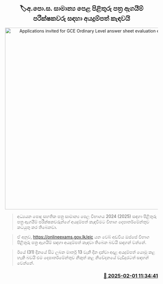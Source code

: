 <p align='center'><b><h2 align='center' title='Applications invited for GCE Ordinary Level answer sheet evaluation examiners'>🏷අ.පො.ස. සාමාන්‍ය පෙළ පිළිතුරු පත්‍ර ඇගයීම් පරීක්ෂකවරු සඳහා අයදුම්පත් කැඳවයි</h2></b></p>
<p align='center'><img src='https://helakuru.sgp1.cdn.digitaloceanspaces.com/esana/images/lib/exam-new-1[1].jpg' width='600' alt='Applications invited for GCE Ordinary Level answer sheet evaluation examiners'></p>

> අධ්‍යයන පොදු සහතික පත්‍ර සාමාන්‍ය පෙල විභාගය 2024 (2025) සඳහා පිළිතුරු පත්‍ර ඇගයීම් පරීක්ෂකවරුන්ගේ අයදුම්පත් කැඳවීමට විභාග දෙපාර්තමේන්තුව කටයුතු කර තිබෙනවා.

> ඒ අනුව, <a href='https://onlineexams.gov.lk/eic'>https://onlineexams.gov.lk/eic</a> යන වෙබ් අඩවිය ඔස්සේ විභාග පිළිතුරු පත්‍ර ඇගයීම් සඳහා අයදුම්පත් කැඳවා තිබෙන බවයි සඳහන් වන්නේ.

> ඊයේ (31) දිනයේ සිට ලබන මාර්තු 13 වැනි දින දක්වා අදාළ අයදුම්පත් යොමු කළ හැකි බවයි එම දෙපාර්තමේන්තුව නිකුත් කළ නිවේදනයේ වැඩිදුරටත් සඳහන් වෙන්නේ‍‍.



<h3 align='right'><a href='https://www.helakuru.lk/esana/p/107089/'>📅 2025-02-01 11:34:41</a></h3>
